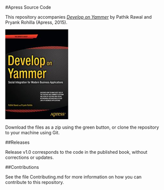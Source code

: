 #Apress Source Code

This repository accompanies [*Develop on Yammer*](http://www.apress.com/9781484209448) by Pathik Rawal and Pryank Rohilla (Apress, 2015).

![Cover image](9781484209448.jpg)

Download the files as a zip using the green button, or clone the repository to your machine using Git.

##Releases

Release v1.0 corresponds to the code in the published book, without corrections or updates.

##Contributions

See the file Contributing.md for more information on how you can contribute to this repository.
